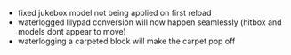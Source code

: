- fixed jukebox model not being applied on first reload
- waterlogged lilypad conversion will now happen seamlessly (hitbox and models dont appear to move)
- waterlogging a carpeted block will make the carpet pop off